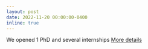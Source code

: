 ```yaml
---
layout: post
date: 2022-11-20 00:00:00-0400
inline: true
---
```


We opened 1 PhD and several internships <a href="{{ 'jobs' | relative_url }}">More details</a>